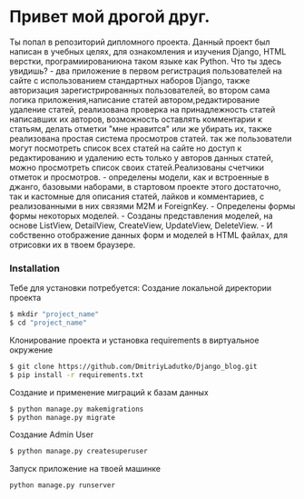 # Привет мой дрогой друг.
Ты попал в репозиторий дипломного проекта. Данный проект был написан в учебных целях, для ознакомления и изучения 
Django,  HTML верстки, програмиированиюна таком языке как Python.
Что ты здесь увидишь?
        - два приложение в первом регистрация пользователей на сайте с использованием стандартных наборов Django, также авторизация зарегистрированных пользователей,    во втором сама логика приложения,написание статей автором,редактирование удаление статей, реализована проверка на принадлежность статей написавших их авторов, возможность оставлять комментарии к статьям, делать отметки "мне нравится" или же убирать их, также реализована простая система просмотров статей. так же пользователи могут посмотреть список всех статей на сайте но доступ к редактированию и удалению есть только у авторов данных статей, можно просмотреть список своих статей.Реализованы счетчики отметок и просмотров.
        - определены модели, как и встроенные в джанго,  базовыми наборами, в стартовом проекте этого достаточно, так и кастомные для описания статей, лайков и комментариев, с реализованными в них связями M2M и ForeignKey.
        - Определены формы формы некоторых моделей.
        - Созданы представления моделей, на основе ListView, DetailView, CreateView, UpdateView, DeleteView.
        - И собственно отображение данных форм и моделей в HTML файлах, для отрисовки их в твоем браузере.


### Installation

Тебе для установки потребуется:
Создание локальной директории проекта
```sh
$ mkdir "project_name"
$ cd "project_name"
```

Клонирование проекта и установка requirements в виртуальное окружение
```sh
$ git clone https://github.com/DmitriyLadutko/Django_blog.git
$ pip install -r requirements.txt
```
Создание и применение миграций к базам данных
```sh
$ python manage.py makemigrations
$ python manage.py migrate
```
Создание Admin User
```sh
$ python manage.py createsuperuser
```
Запуск приложение на твоей машинке
```sh
python manage.py runserver
